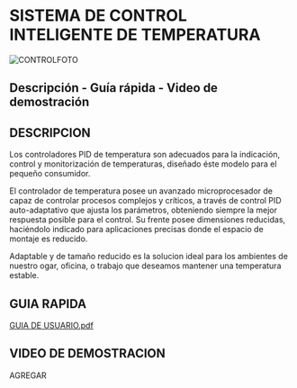 # SISTEMA DE CONTROL INTELIGENTE DE TEMPERATURA
![CONTROLFOTO](https://user-images.githubusercontent.com/106171748/235378601-2abf9dad-2a6b-4c45-ba3d-3fb06c842975.jpg)


## Descripción - Guía rápida - Video de demostración

## DESCRIPCION
Los controladores PID de temperatura son adecuados para la indicación, control y monitorización de temperaturas, diseñado éste modelo para el pequeño consumidor.

El controlador de temperatura posee un avanzado microprocesador de capaz de controlar procesos complejos y críticos, a través de control PID auto-adaptativo que ajusta los parámetros, obteniendo siempre la mejor respuesta posible para el control. Su frente posee dimensiones reducidas, haciéndolo indicado para aplicaciones precisas donde el espacio de montaje  es  reducido.

Adaptable y de tamaño reducido es la solucion ideal para los ambientes de nuestro ogar, oficina, o trabajo que deseamos mantener una temperatura estable.

## GUIA RAPIDA
[GUIA DE USUARIO.pdf](https://github.com/ISPC-TST-CONTROL-Y-SERVICIOS/proyecto-1-grupo-3/files/11362497/GUIA.DE.USUARIO.pdf)

## VIDEO DE DEMOSTRACION
AGREGAR
